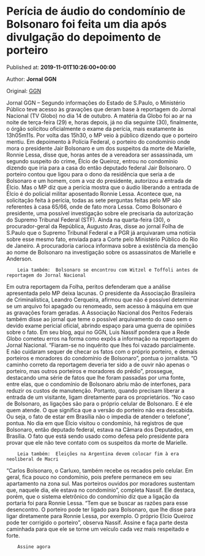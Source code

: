 
# Perícia de áudio do condomínio de Bolsonaro foi feita um dia após divulgação do depoimento de porteiro

Published at: **2019-11-01T10:26:00+00:00**

Author: **Jornal GGN**

Original: [GGN](https://jornalggn.com.br/justica/pericia-de-audio-do-condominio-de-bolsonaro-foi-feita-um-dia-apos-divulgacao-do-depoimento-de-porteiro/)

Jornal GGN – Segundo informações do Estado de S.Paulo, o Ministério Público teve acesso às gravações que deram base à reportagem do Jornal Nacional (TV Globo) no dia 14 de outubro.
A matéria da Globo foi ao ar na noite de terça-feira (29) e, horas depois, já no dia seguinte (30), finalmente, o órgão solicitou oficialmente o exame da perícia, mais exatamente às 13h05m11s. Por volta das 15h30, o MP veio à público dizendo que o porteiro mentiu.
Em depoimento à Polícia Federal, o porteiro do condomínio onde mora o presidente Jair Bolsonaro e um dos suspeitos da morte de Marielle, Ronnie Lessa, disse que, horas antes de a vereadora ser assassinada, um segundo suspeito do crime, Élcio de Queiroz, entrou no condomínio dizendo que iria para a casa do então deputado federal Jair Bolsonaro.
O porteiro contou que ligou para o dono da residência que seria a de Bolsonaro e um homem, com a voz do presidente, autorizou a entrada de Élcio. Mas o MP diz que a perícia mostra que o áudio liberando a entrada de Élcio é do policial militar aposentado Ronnie Lessa.
Acontece que, na solicitação feita à perícia, todas as sete perguntas feitas pelo MP são referentes à casa 65/66, onde de fato mora Lessa. Como Bolsonaro é presidente, uma possível investigação sobre ele precisaria da autorização do Supremo Tribunal Federal (STF).
Ainda na quarta-feira (30), o procurador-geral da República, Augusto Aras, disse ao jornal Folha de S.Paulo que o Supremo Tribunal Federal e a PGR já arquivaram uma notícia sobre esse mesmo fato, enviada para a Corte pelo Ministério Público do Rio de Janeiro.
A procuradoria carioca informava sobre a existência da menção ao nome de Bolsonaro na investigação sobre os assassinatos de Marielle e Anderson.

        Leia também:  Bolsonaro se encontrou com Witzel e Toffoli antes de reportagem do Jornal Nacional
      
Em outra reportagem da Folha, peritos defenderam que a análise apresentada pelo MP deixa lacunas. O presidente da Associação Brasileira de Criminalística, Leandro Cerqueira, afirmou que não é possível determinar se um arquivo foi apagado ou renomeado, sem acesso à máquina em que as gravações foram geradas.
A Associação Nacional dos Peritos Federais também disse ao jornal que teme o possível arquivamento do caso sem o devido exame pericial oficial, abrindo espaço para uma guerra de opiniões sobre o fato.
Em seu blog, aqui no GGN, Luis Nassif pondera que a Rede Globo cometeu erros na forma como expôs a informação na reportagem do Jornal Nacional. “Fiaram-se no inquérito que lhes foi vazado parcialmente. E não cuidaram sequer de checar os fatos com o próprio porteiro, e demais porteiros e moradores do condomínio de Bolsonaro”, pontua o jornalista.
“O caminho correto da reportagem deveria ter sido a de ouvir não apenas o porteiro, mas outros porteiros e moradores do prédio”, prossegue, destacando uma série de fatos que lhe foram passadas por uma fonte, entre elas, que o condomínio de Bolsonaro abriu mão de interfones, para reduzir os custos de manutenção. Portanto, quando precisam liberar a entrada de um visitante, ligam diretamente para os proprietários.
“No caso de Bolsonaro, as ligações são para o próprio celular de Bolsonaro. E é ele quem atende. O que significa que a versão do porteiro não era descabida. Ou seja, o fato de estar em Brasília não o impedia de atender o telefone”, pontua.
No dia em que Élcio visitou o condomínio, há registros de que Bolsonaro, então deputado federal, estava na Câmara dos Deputados, em Brasília. O fato que está sendo usado como defesa pelo presidente para provar que ele não teve contato com os suspeitos da morte de Marielle.

        Leia também:  Eleições na Argentina devem colocar fim à era neoliberal de Macri
      
“Carlos Bolsonaro, o Carluxo, também recebe os recados pelo celular. Em geral, fica pouco no condomínio, pois prefere permanece em seu apartamento na zona sul. Mas porteiros ouvidos por moradores sustentam que, naquele dia, ele estava no condomínio”, completa Nassif.
Ele destaca, porém, que o sistema eletrônico do condomínio diz que a ligação da portaria foi para Ronnie Lessa. “Tem que se buscar as razões para esse desencontro. O porteiro pode ter ligado para Bolsonaro, que lhe disse para ligar diretamente para Ronnie Lessa, por exemplo. O próprio Elcio Queiroz pode ter corrigido o porteiro”, observa Nassif.
Assine e faça parte desta caminhada para que ele se torne um veículo cada vez mais respeitado e forte.

        Assine agora
      

